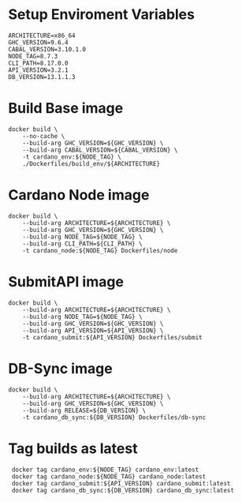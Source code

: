 # Setup Enviroment Variables
    ARCHITECTURE=x86_64
    GHC_VERSION=9.6.4
    CABAL_VERSION=3.10.1.0
    NODE_TAG=8.7.3
    CLI_PATH=8.17.0.0
    API_VERSION=3.2.1
    DB_VERSION=13.1.1.3

# Build Base image
    docker build \
        --no-cache \
        --build-arg GHC_VERSION=${GHC_VERSION} \
        --build-arg CABAL_VERSION=${CABAL_VERSION} \
        -t cardano_env:${NODE_TAG} \
        ./Dockerfiles/build_env/${ARCHITECTURE}

# Cardano Node image
    docker build \
        --build-arg ARCHITECTURE=${ARCHITECTURE} \
        --build-arg GHC_VERSION=${GHC_VERSION} \
        --build-arg NODE_TAG=${NODE_TAG} \
        --build-arg CLI_PATH=${CLI_PATH} \
        -t cardano_node:${NODE_TAG} Dockerfiles/node

# SubmitAPI image
    docker build \
        --build-arg ARCHITECTURE=${ARCHITECTURE} \
        --build-arg NODE_TAG=${NODE_TAG} \
        --build-arg GHC_VERSION=${GHC_VERSION} \
        --build-arg API_VERSION=${API_VERSION} \
        -t cardano_submit:${API_VERSION} Dockerfiles/submit

# DB-Sync image
    docker build \
        --build-arg ARCHITECTURE=${ARCHITECTURE} \
        --build-arg GHC_VERSION=${GHC_VERSION} \
        --build-arg RELEASE=${DB_VERSION} \
        -t cardano_db_sync:${DB_VERSION} Dockerfiles/db-sync

# Tag builds as latest
     docker tag cardano_env:${NODE_TAG} cardano_env:latest
     docker tag cardano_node:${NODE_TAG} cardano_node:latest
     docker tag cardano_submit:${API_VERSION} cardano_submit:latest
     docker tag cardano_db_sync:${DB_VERSION} cardano_db_sync:latest
